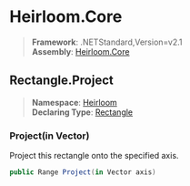 # Heirloom.Core

> **Framework**: .NETStandard,Version=v2.1  
> **Assembly**: [Heirloom.Core][0]  

## Rectangle.Project

> **Namespace**: [Heirloom][0]  
> **Declaring Type**: [Rectangle][1]  

### Project(in Vector)

Project this rectangle onto the specified axis.

```cs
public Range Project(in Vector axis)
```

[0]: ../../../Heirloom.Core.md
[1]: ../Rectangle.md
